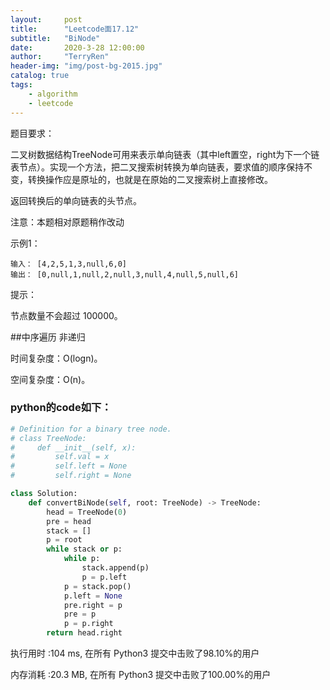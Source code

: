 ```yaml
---
layout:     post
title:      "Leetcode面17.12"
subtitle:   "BiNode"
date:       2020-3-28 12:00:00
author:     "TerryRen"
header-img: "img/post-bg-2015.jpg"
catalog: true
tags:
    - algorithm
    - leetcode
---
```

题目要求：

二叉树数据结构TreeNode可用来表示单向链表（其中left置空，right为下一个链表节点）。实现一个方法，把二叉搜索树转换为单向链表，要求值的顺序保持不变，转换操作应是原址的，也就是在原始的二叉搜索树上直接修改。

返回转换后的单向链表的头节点。

注意：本题相对原题稍作改动





示例1：
```
输入： [4,2,5,1,3,null,6,0]
输出： [0,null,1,null,2,null,3,null,4,null,5,null,6]
```
提示：

节点数量不会超过 100000。

##中序遍历
非递归

时间复杂度：O(logn)。

空间复杂度：O(n)。




### python的code如下：


```python
# Definition for a binary tree node.
# class TreeNode:
#     def __init__(self, x):
#         self.val = x
#         self.left = None
#         self.right = None

class Solution:
    def convertBiNode(self, root: TreeNode) -> TreeNode:
        head = TreeNode(0)
        pre = head
        stack = []
        p = root
        while stack or p:
            while p:
                stack.append(p)
                p = p.left
            p = stack.pop()
            p.left = None
            pre.right = p
            pre = p
            p = p.right
        return head.right
```
执行用时 :104 ms, 在所有 Python3 提交中击败了98.10%的用户

内存消耗 :20.3 MB, 在所有 Python3 提交中击败了100.00%的用户
